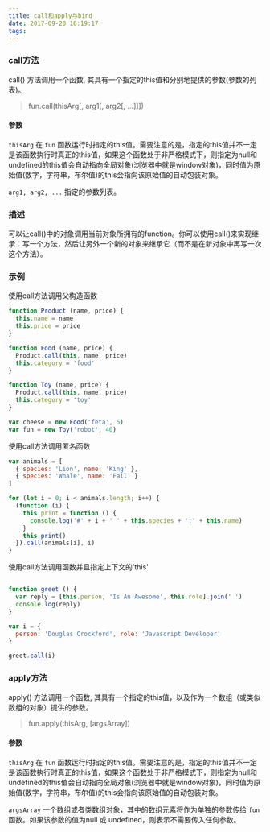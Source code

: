 ```yaml
---
title: call和apply与bind
date: 2017-09-20 16:19:17
tags:
---
```


### call方法

call() 方法调用一个函数, 其具有一个指定的this值和分别地提供的参数(参数的列表)。

> fun.call(thisArg[, arg1[, arg2[, ...]]])

#### 参数
`thisArg`
在 `fun` 函数运行时指定的this值。需要注意的是，指定的this值并不一定是该函数执行时真正的this值，如果这个函数处于非严格模式下，则指定为null和undefined的this值会自动指向全局对象(浏览器中就是window对象)，同时值为原始值(数字，字符串，布尔值)的this会指向该原始值的自动包装对象。

`arg1, arg2, ...`
指定的参数列表。

### 描述
可以让call()中的对象调用当前对象所拥有的function。你可以使用call()来实现继承：写一个方法，然后让另外一个新的对象来继承它（而不是在新对象中再写一次这个方法）。

### 示例
使用call方法调用父构造函数

``` javascript
function Product (name, price) {
  this.name = name
  this.price = price
}

function Food (name, price) {
  Product.call(this, name, price)
  this.category = 'food'
}

function Toy (name, price) {
  Product.call(this, name, price)
  this.category = 'toy'
}

var cheese = new Food('feta', 5)
var fun = new Toy('robot', 40)
```

使用call方法调用匿名函数

``` javascript
var animals = [
  { species: 'Lion', name: 'King' },
  { species: 'Whale', name: 'Fail' }
]

for (let i = 0; i < animals.length; i++) {
  (function (i) {
    this.print = function () {
      console.log('#' + i + ' ' + this.species + ':' + this.name)
    }
    this.print()
  }).call(animals[i], i)
}
```

使用call方法调用函数并且指定上下文的'this'
``` javascript

function greet () {
  var reply = [this.person, 'Is An Awesome', this.role].join(' ')
  console.log(reply)
}

var i = {
  person: 'Douglas Crockford', role: 'Javascript Developer'
}

greet.call(i)
```

### apply方法

apply() 方法调用一个函数, 其具有一个指定的this值，以及作为一个数组（或类似数组的对象）提供的参数。

> fun.apply(thisArg, [argsArray])

#### 参数
`thisArg`
在 `fun` 函数运行时指定的this值。需要注意的是，指定的this值并不一定是该函数执行时真正的this值，如果这个函数处于非严格模式下，则指定为null和undefined的this值会自动指向全局对象(浏览器中就是window对象)，同时值为原始值(数字，字符串，布尔值)的this会指向该原始值的自动包装对象。

`argsArray`
一个数组或者类数组对象，其中的数组元素将作为单独的参数传给 `fun` 函数。如果该参数的值为null 或 undefined，则表示不需要传入任何参数。
